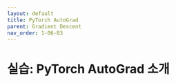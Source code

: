 ```yaml
---
layout: default
title: PyTorch AutoGrad
parent: Gradient Descent
nav_order: 1-06-03
---
```


# 실습: PyTorch AutoGrad 소개

